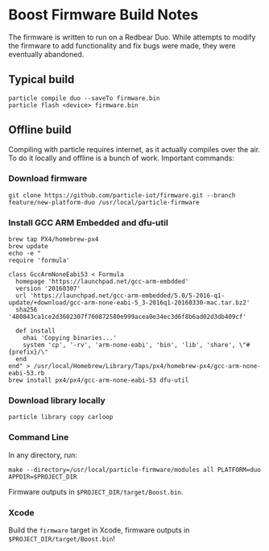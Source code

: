 # Boost Firmware Build Notes

The firmware is written to run on a Redbear Duo. While attempts to modify the firmware to add functionality and fix bugs were made, they were eventually abandoned.

## Typical build

```shell
particle compile duo --saveTo firmware.bin
particle flash <device> firmware.bin
```

## Offline build

Compiling with particle requires internet, as it actually compiles over the air. To do it locally and offline is a bunch of work. Important commands:

### Download firmware

```shell
git clone https://github.com/particle-iot/firmware.git --branch feature/new-platform-duo /usr/local/particle-firmware
```

### Install GCC ARM Embedded and dfu-util

```shell
brew tap PX4/homebrew-px4
brew update
echo -e "
require 'formula'

class GccArmNoneEabi53 < Formula
  homepage 'https://launchpad.net/gcc-arm-embdded'
  version '20160307'
  url 'https://launchpad.net/gcc-arm-embedded/5.0/5-2016-q1-update/+download/gcc-arm-none-eabi-5_3-2016q1-20160330-mac.tar.bz2'
  sha256 '480843ca1ce2d3602307f760872580e999acea0e34ec3d6f8b6ad02d3db409cf'

  def install
    ohai 'Copying binaries...'
    system 'cp', '-rv', 'arm-none-eabi', 'bin', 'lib', 'share', \"#{prefix}/\"
  end
end" > /usr/local/Homebrew/Library/Taps/px4/homebrew-px4/gcc-arm-none-eabi-53.rb
brew install px4/px4/gcc-arm-none-eabi-53 dfu-util
```

### Download library locally

```shell
particle library copy carloop
```

### Command Line
In any directory, run:

```shell
make --directory=/usr/local/particle-firmware/modules all PLATFORM=duo APPDIR=$PROJECT_DIR
```

Firmware outputs in `$PROJECT_DIR/target/Boost.bin`.

### Xcode
Build the `firmware` target in Xcode, firmware outputs in `$PROJECT_DIR/target/Boost.bin`!
